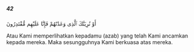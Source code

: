 ##### 42

<span class="ayah">أَوْ نُرِيَنَّكَ ٱلَّذِى وَعَدْنَٰهُمْ فَإِنَّا عَلَيْهِم مُّقْتَدِرُونَ</span>

<span class="ayah_translation">Atau Kami memperlihatkan kepadamu (azab) yang telah Kami ancamkan kepada mereka. Maka sesungguhnya Kami berkuasa atas mereka.</span>
